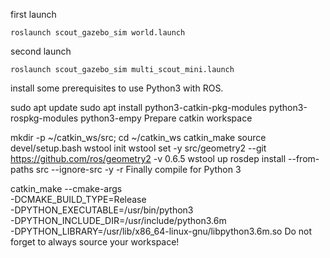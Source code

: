 first launch
```
roslaunch scout_gazebo_sim world.launch
```

second launch
```
roslaunch scout_gazebo_sim multi_scout_mini.launch
```

install some prerequisites to use Python3 with ROS.

sudo apt update
sudo apt install python3-catkin-pkg-modules python3-rospkg-modules python3-empy
Prepare catkin workspace

mkdir -p ~/catkin_ws/src; cd ~/catkin_ws
catkin_make
source devel/setup.bash
wstool init
wstool set -y src/geometry2 --git https://github.com/ros/geometry2 -v 0.6.5
wstool up
rosdep install --from-paths src --ignore-src -y -r
Finally compile for Python 3

catkin_make --cmake-args \
            -DCMAKE_BUILD_TYPE=Release \
            -DPYTHON_EXECUTABLE=/usr/bin/python3 \
            -DPYTHON_INCLUDE_DIR=/usr/include/python3.6m \
            -DPYTHON_LIBRARY=/usr/lib/x86_64-linux-gnu/libpython3.6m.so
Do not forget to always source your workspace!